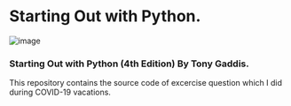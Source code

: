 # Starting Out with Python.
![image](https://user-images.githubusercontent.com/76210541/126907159-255ab7da-4040-46b1-8a8b-ef32608744b8.png)

### Starting Out with Python (4th Edition) By Tony Gaddis. <br/>
This repository contains the source code of excercise question which I did during COVID-19 vacations.
